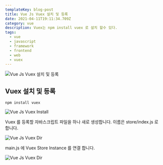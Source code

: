 ```yaml
---
templateKey: blog-post
title: Vue Js Vuex 설치 및 등록
date: 2021-04-11T19:11:34.709Z
category: vue
description: Vuex는 npm install vuex 로 설치 할수 있다.
tags:
  - vue
  - javascript
  - framework
  - frontend
  - web
  - vuex
---
```


![Vue Js Vuex 설치 및 등록](/assets/vue-logo.png "Vue Js Vuex 설치 및 등록")

## Vuex 설치 및 등록

```npm
npm install vuex
```

![Vue Js Vuex Install](/assets/vue-vuex-install.png "Vue Js Vuex Install")

Vuex 를 등록할 자바스크립트 파일을 하나 새로 생성합니다. 이름은 store/index.js 로 합니다.

![Vue Js Vuex Dir](/assets/vue-vuex-install-dir.png "Vue Js Vuex Dir")

main.js 에 Vuex Store Instance 를 연결 합니다.

![Vue Js Vuex Dir](/assets/vue-vuex-main-instance.png "Vue Js Vuex Dir")
